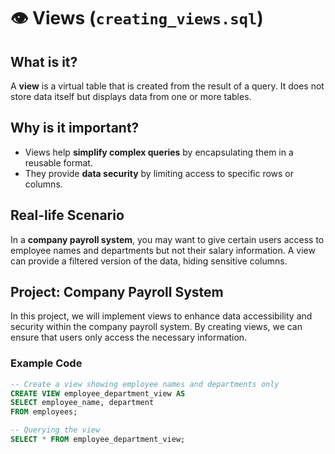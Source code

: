 # 👁️ Views (`creating_views.sql`)

## What is it?
A **view** is a virtual table that is created from the result of a query. It does not store data itself but displays data from one or more tables.

## Why is it important?
- Views help **simplify complex queries** by encapsulating them in a reusable format.
- They provide **data security** by limiting access to specific rows or columns.

## Real-life Scenario
In a **company payroll system**, you may want to give certain users access to employee names and departments but not their salary information. A view can provide a filtered version of the data, hiding sensitive columns.

## Project: Company Payroll System
In this project, we will implement views to enhance data accessibility and security within the company payroll system. By creating views, we can ensure that users only access the necessary information.

### Example Code
```sql
-- Create a view showing employee names and departments only
CREATE VIEW employee_department_view AS
SELECT employee_name, department
FROM employees;

-- Querying the view
SELECT * FROM employee_department_view;
